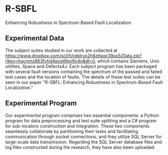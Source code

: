 # R-SBFL
Enhancing Robustness in Spectrum-Based Fault Localization.
## Experimental Data
The subject suites studied in our work are collected at https://www.dropbox.com/scl/fi/rgblrvo2h8ztlwsr39us5/Data.zip?rlkey=hgcnmz863fvhd4ecet9qn9y4n&dl=0, which contains Siemens, Unix utilities, Space and Defects4J. Each subject program has been packaged with several fault versions containing the spectrum of the passed and failed test cases and the location of faults. The details of these test suites can be seen in our paper "R-SBFL: Enhancing Robustness in Spectrum-Based Fault Localization."
## Experimental Program
Our experimental program comprises two essential components: a Python program for data preprocessing and test suite splitting and a C# program for sub-locators construction and integration. These two components seamlessly collaborate by partitioning their tasks and facilitating communication through socket connections, and they utilize SQL Server for large-scale data transmission. Regarding the SQL Server database files and log files constructed during the research, they have also been uploaded.
